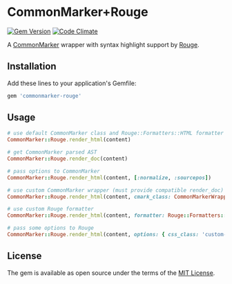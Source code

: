 # CommonMarker+Rouge

[![Gem Version](https://badge.fury.io/rb/commonmarker-rouge.svg)](https://badge.fury.io/rb/commonmarker-rouge)
[![Code Climate](https://codeclimate.com/github/sandfoxme/commonmarker-rouge/badges/gpa.svg)](https://codeclimate.com/github/sandfoxme/commonmarker-rouge)

A [CommonMarker](https://rubygems.org/gems/commonmarker) wrapper with
syntax highlight support by [Rouge](https://rubygems.org/gems/rouge).

## Installation

Add these lines to your application's Gemfile:

```ruby
gem 'commonmarker-rouge'
```

## Usage

```ruby
# use default CommonMarker class and Rouge::Formatters::HTML formatter
CommonMarker::Rouge.render_html(content)

# get CommonMarker parsed AST
CommonMarker::Rouge.render_doc(content)

# pass options to CommonMarker
CommonMarker::Rouge.render_html(content, [:normalize, :sourcepos])

# use custom CommonMarker wrapper (must provide compatible render_doc)
CommonMarker::Rouge.render_html(content, cmark_class: CommonMarkerWrapper)

# use custom Rouge formatter
CommonMarker::Rouge.render_html(content, formatter: Rouge::Formatters::HTMLLinewise)

# pass some options to Rouge
CommonMarker::Rouge.render_html(content, options: { css_class: 'custom-class' })
```

## License

The gem is available as open source under the terms of the [MIT License](http://opensource.org/licenses/MIT).

